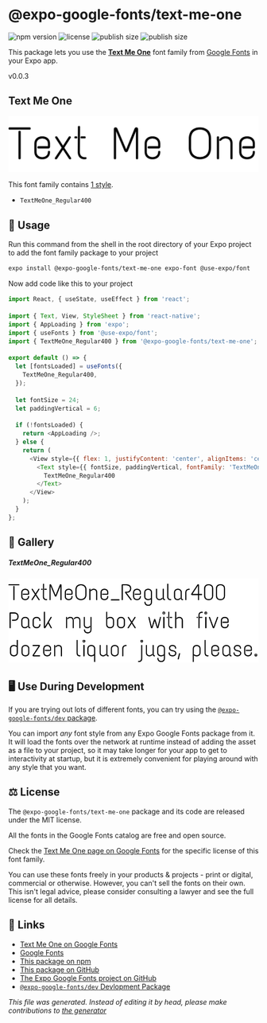 # @expo-google-fonts/text-me-one

![npm version](https://flat.badgen.net/npm/v/@expo-google-fonts/text-me-one)
![license](https://flat.badgen.net/github/license/expo/google-fonts)
![publish size](https://flat.badgen.net/packagephobia/install/@expo-google-fonts/text-me-one)
![publish size](https://flat.badgen.net/packagephobia/publish/@expo-google-fonts/text-me-one)

This package lets you use the [**Text Me One**](https://fonts.google.com/specimen/Text+Me+One) font family from [Google Fonts](https://fonts.google.com/) in your Expo app.

v0.0.3

## Text Me One

![Text Me One](./font-family.png)

This font family contains [1 style](#gallery).

- `TextMeOne_Regular400`

## 🔡 Usage

Run this command from the shell in the root directory of your Expo project to add the font family package to your project
```sh
expo install @expo-google-fonts/text-me-one expo-font @use-expo/font
```

Now add code like this to your project
```js
import React, { useState, useEffect } from 'react';

import { Text, View, StyleSheet } from 'react-native';
import { AppLoading } from 'expo';
import { useFonts } from '@use-expo/font';
import { TextMeOne_Regular400 } from '@expo-google-fonts/text-me-one';

export default () => {
  let [fontsLoaded] = useFonts({
    TextMeOne_Regular400,
  });

  let fontSize = 24;
  let paddingVertical = 6;

  if (!fontsLoaded) {
    return <AppLoading />;
  } else {
    return (
      <View style={{ flex: 1, justifyContent: 'center', alignItems: 'center' }}>
        <Text style={{ fontSize, paddingVertical, fontFamily: 'TextMeOne_Regular400' }}>
          TextMeOne_Regular400
        </Text>
      </View>
    );
  }
};

```

## 📖 Gallery

##### TextMeOne_Regular400
![TextMeOne_Regular400](./804cbe1e9c5d9e08155e548789f8b5f53ff150c0785dbeae1c9361e8749b4e52.ttf.png)


## 🖥️ Use During Development

If you are trying out lots of different fonts, you can try using the [`@expo-google-fonts/dev` package](https://github.com/expo/google-fonts/tree/master/font-packages/dev#readme).

You can import *any* font style from any Expo Google Fonts package from it. It will load the fonts
over the network at runtime instead of adding the asset as a file to your project, so it may take longer
for your app to get to interactivity at startup, but it is extremely convenient
for playing around with any style that you want.

## ⚖️ License

The `@expo-google-fonts/text-me-one` package and its code are released under the MIT license.

All the fonts in the Google Fonts catalog are free and open source.

Check the [Text Me One page on Google Fonts](https://fonts.google.com/specimen/Text+Me+One) for the specific license of this font family.

You can use these fonts freely in your products & projects - print or digital, commercial or otherwise. However, you can't sell the fonts on their own. This isn't legal advice, please consider consulting a lawyer and see the full license for all details.

## 🔗 Links

- [Text Me One on Google Fonts](https://fonts.google.com/specimen/Text+Me+One)
- [Google Fonts](https://fonts.google.com/)
- [This package on npm](https://www.npmjs.com/package/@expo-google-fonts/text-me-one)
- [This package on GitHub](https://github.com/expo/google-fonts/tree/master/font-packages/text-me-one)
- [The Expo Google Fonts project on GitHub](https://github.com/expo/google-fonts)
- [`@expo-google-fonts/dev` Devlopment Package](https://github.com/expo/google-fonts/tree/master/font-packages/dev)


*This file was generated. Instead of editing it by head, please make contributions to [the generator](https://github.com/expo/google-fonts/tree/master/packages/generator)*
